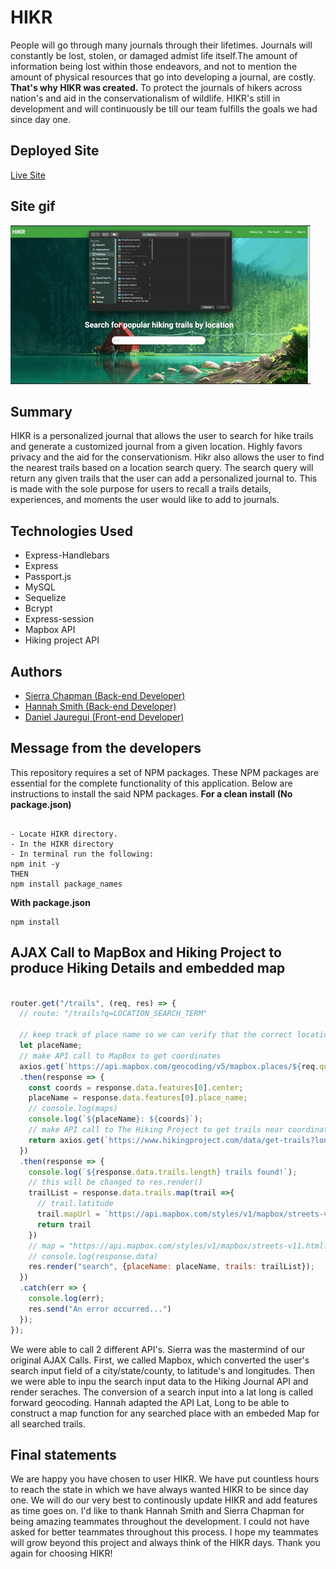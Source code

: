 # HIKR
People will go through many journals through their lifetimes. Journals will constantly be lost, stolen, or damaged admist life itself.The amount of information being lost within those endeavors, and not to mention the amount of physical resources that go into developing a journal, are costly. **That's why HIKR was created.** To protect the journals of hikers across nation's and aid in the conservationalism of wildlife. HIKR's still in development and will continuously be till our team fulfills the goals we had since day one. 

## Deployed Site
[Live Site](https://hikr-journal.herokuapp.com/)

## Site gif
![Site Functionality](public/img/bruhhh.gif)

## Summary
HIKR is a personalized journal that allows the user to search for hike trails and generate a customized journal from a given location. Highly favors privacy and the aid for the conservationism. Hikr also allows the user to find the nearest trails based on a location search query. The search query will return any given trails that the user can add a personalized journal to. This is made with the sole purpose for users to recall a trails details, experiences, and moments the user would like to add to journals.

## Technologies Used
* Express-Handlebars
* Express
* Passport.js
* MySQL
* Sequelize
* Bcrypt
* Express-session
* Mapbox API
* Hiking project API

## Authors
* [Sierra Chapman (Back-end Developer)](https://github.com/SierraChapman)
* [Hannah Smith (Back-end Developer)](https://github.com/hannahpsmith1 )
* [Daniel Jauregui (Front-end Developer)](https://github.com/Kionling)



## Message from the developers
This repository requires a set of NPM packages. These NPM packages are essential for the complete functionality of this application. 
Below are instructions to install the said NPM packages.
**For a clean install (No package.json)**
```

- Locate HIKR directory. 
- In the HIKR directory 
- In terminal run the following:
npm init -y
THEN
npm install package_names

```

**With package.json**
```
npm install 
```

## AJAX Call to MapBox and Hiking Project to produce Hiking Details and embedded map
```javascript

router.get("/trails", (req, res) => {
  // route: "/trails?q=LOCATION_SEARCH_TERM"

  // keep track of place name so we can verify that the correct location was found
  let placeName;
  // make API call to MapBox to get coordinates
  axios.get(`https://api.mapbox.com/geocoding/v5/mapbox.places/${req.query.q}.json?access_token=${MAPBOX_API_KEY}`)
  .then(response => {
    const coords = response.data.features[0].center;
    placeName = response.data.features[0].place_name;
    // console.log(maps)
    console.log(`${placeName}: ${coords}`);
    // make API call to The Hiking Project to get trails near coordinates
    return axios.get(`https://www.hikingproject.com/data/get-trails?lon=${coords[0]}&lat=${coords[1]}&key=${TRAILS_API_KEY}`);
  })
  .then(response => {
    console.log(`${response.data.trails.length} trails found!`);
    // this will be changed to res.render()
    trailList = response.data.trails.map(trail =>{
      // trail.latitude
      trail.mapUrl = `https://api.mapbox.com/styles/v1/mapbox/streets-v11.html?title=false&zoomwheel=false&access_token=pk.eyJ1IjoiaGFubmFocHNtaXRoMSIsImEiOiJja2Q5NXdocDkzODd6MzZxcjgwcGo0N292In0.hXZmM8t-GwS-zvBVyiTxJQ#13/${trail.latitude}/${trail.longitude}`
      return trail
    })
    // map = "https://api.mapbox.com/styles/v1/mapbox/streets-v11.html?title=false&zoomwheel=false&access_token=pk.eyJ1IjoiaGFubmFocHNtaXRoMSIsImEiOiJja2Q5NXdocDkzODd6MzZxcjgwcGo0N292In0.hXZmM8t-GwS-zvBVyiTxJQ#13/34.751/-104.436";
    // console.log(response.data)
    res.render("search", {placeName: placeName, trails: trailList});
  })
  .catch(err => {
    console.log(err);
    res.send("An error occurred...")
  });
});
```

We were able to call 2 different API's.  Sierra was the mastermind of our original AJAX Calls. First, we called  Mapbox, which converted the user's search input field of a city/state/county,  to latitude's and longitudes. Then we were able to inpu the search input data to the Hiking Journal API and render seraches.  The conversion of a search input into a lat long is called forward geocoding. Hannah adapted the API Lat, Long to be able to construct a map function for any searched place with  an embeded Map for all searched trails.





## Final statements
We are happy you have chosen to user HIKR. We have put countless hours to reach the state in which we have always wanted HIKR to be since day one. We will do our very best to continously update HIKR and add features as time goes on. I'd like to thank Hannah Smith and Sierra Chapman for being amazing teammates throughout the development. I could not have asked for better teammates throughout this process. I hope my teammates will grow beyond this project and always think of the HIKR days. Thank you again for choosing HIKR!